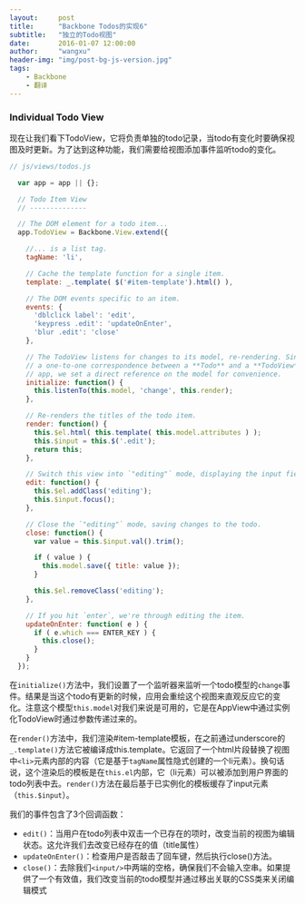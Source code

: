 ```yaml
---
layout:     post
title:      "Backbone Todos的实现6"
subtitle:   "独立的Todo视图"
date:       2016-01-07 12:00:00
author:     "wangxu"
header-img: "img/post-bg-js-version.jpg"
tags:
    - Backbone
    - 翻译
---
```


### Individual Todo View

现在让我们看下TodoView，它将负责单独的todo记录，当todo有变化时要确保视图及时更新。为了达到这种功能，我们需要给视图添加事件监听todo的变化。

```javascript
// js/views/todos.js

  var app = app || {};

  // Todo Item View
  // --------------

  // The DOM element for a todo item...
  app.TodoView = Backbone.View.extend({

    //... is a list tag.
    tagName: 'li',

    // Cache the template function for a single item.
    template: _.template( $('#item-template').html() ),

    // The DOM events specific to an item.
    events: {
      'dblclick label': 'edit',
      'keypress .edit': 'updateOnEnter',
      'blur .edit': 'close'
    },

    // The TodoView listens for changes to its model, re-rendering. Since there's
    // a one-to-one correspondence between a **Todo** and a **TodoView** in this
    // app, we set a direct reference on the model for convenience.
    initialize: function() {
      this.listenTo(this.model, 'change', this.render);
    },

    // Re-renders the titles of the todo item.
    render: function() {
      this.$el.html( this.template( this.model.attributes ) );
      this.$input = this.$('.edit');
      return this;
    },

    // Switch this view into `"editing"` mode, displaying the input field.
    edit: function() {
      this.$el.addClass('editing');
      this.$input.focus();
    },

    // Close the `"editing"` mode, saving changes to the todo.
    close: function() {
      var value = this.$input.val().trim();

      if ( value ) {
        this.model.save({ title: value });
      }

      this.$el.removeClass('editing');
    },

    // If you hit `enter`, we're through editing the item.
    updateOnEnter: function( e ) {
      if ( e.which === ENTER_KEY ) {
        this.close();
      }
    }
  });
```

在`initialize()`方法中，我们设置了一个监听器来监听一个todo模型的`change`事件。结果是当这个todo有更新的时候，应用会重绘这个视图来直观反应它的变化。注意这个模型`this.model`对我们来说是可用的，它是在AppView中通过实例化TodoView时通过参数传递过来的。

在`render()`方法中，我们渲染#item-template模板，在之前通过underscore的`_.template()`方法它被编译成this.template。它返回了一个html片段替换了视图中`<li>`元素内部的内容（它是基于`tagName`属性隐式创建的一个li元素）。换句话说，这个渲染后的模板是在`this.el`内部，它（li元素）可以被添加到用户界面的todo列表中去。`render()`方法在最后基于已实例化的模板缓存了input元素（`this.$input`）。

我们的事件包含了3个回调函数：

* `edit()`：当用户在todo列表中双击一个已存在的项时，改变当前的视图为编辑状态。这允许我们去改变已经存在的值（title属性）
* `updateOnEnter()`：检查用户是否敲击了回车键，然后执行close()方法。
* `close()`：去除我们`<input/>`中两端的空格，确保我们不会输入空串。如果提供了一个有效值，我们改变当前的todo模型并通过移出关联的CSS类来关闭编辑模式
